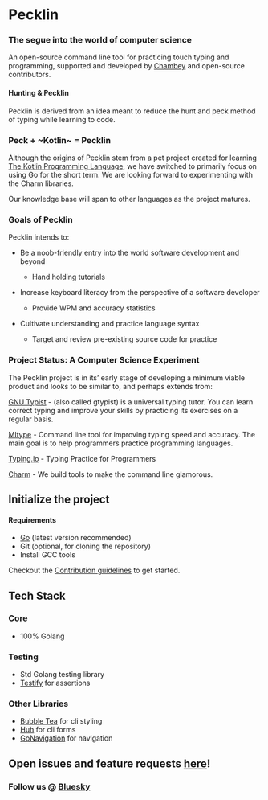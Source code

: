 # Pecklin
### The segue into the world of computer science 

An open-source command line tool for practicing touch typing and programming, supported and developed by [Chambey](https://bsky.app/profile/chambey.org) and open-source contributors.

#### Hunting & Pecklin
Pecklin is derived from an idea meant to reduce the hunt and peck method of typing while learning to code.


### Peck + ~Kotlin~ = Pecklin

Although the origins of Pecklin stem from a pet project created for learning [The Kotlin Programming Language](https://kotlinlang.org/), we have switched to primarily focus on using Go for the short term. We are looking forward to experimenting with the Charm libraries.

Our knowledge base will span to other languages as the project matures. 

### Goals of Pecklin

Pecklin intends to:

* Be a noob-friendly entry into the world software development and beyond
	- Hand holding tutorials

* Increase keyboard literacy from the perspective of a software developer
	- Provide WPM and accuracy statistics
* Cultivate understanding and practice language syntax
	- Target and review pre-existing source code for practice

### Project Status: A Computer Science Experiment

The Pecklin project is in its’ early stage of developing a minimum viable product and looks to be similar to, and perhaps extends from:

[GNU Typist](https://www.gnu.org/software/gtypist/) - (also called gtypist) is a universal typing tutor. You can learn correct typing and improve your skills by practicing its exercises on a regular basis.

[Mltype](https://mltype.readthedocs.io/en/latest/) - Command line tool for improving typing speed and accuracy. The main goal is to help programmers practice programming languages.

[Typing.io](https://typing.io/) - Typing Practice for Programmers

[Charm](https://charm.sh/) - We build tools to make the command line glamorous.


## Initialize the project
#### Requirements
- [Go](https://golang.org/doc/install) (latest version recommended)
- Git (optional, for cloning the repository)
- Install GCC tools

Checkout the [Contribution guidelines](CONTRIBUTING.md) to get started.

## Tech Stack
### Core
- 100% Golang

### Testing 
- Std Golang testing library 
- [Testify](https://github.com/stretchr/testify) for assertions

### Other Libraries
- [Bubble Tea](https://github.com/charmbracelet/bubbletea) for cli styling
- [Huh](https://github.com/charmbracelet/huh) for cli forms
- [GoNavigation](https://github.com/CharlesMuchogo/GoNavigation) for navigation

## Open issues and feature requests [here](https://github.com/Chambey-Organization/pecklin/issues)!

### Follow us @ [Bluesky](https://bsky.app/profile/pecklin.bsky.social)


